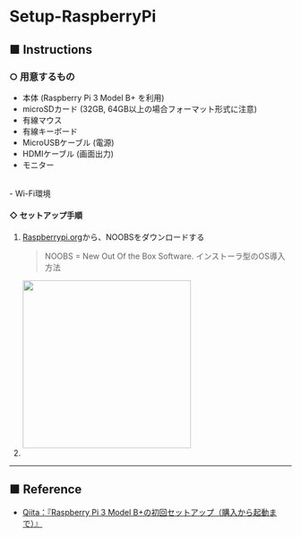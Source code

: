 # Setup-RaspberryPi
## ■ Instructions
### ○ 用意するもの
- 本体 (Raspberry Pi 3 Model B+ を利用)
- microSDカード (32GB, 64GB以上の場合フォーマット形式に注意)
- 有線マウス
- 有線キーボード
- MicroUSBケーブル (電源)
- HDMIケーブル (画面出力)
- モニター
<br>
- Wi-Fi環境

#### ◇ セットアップ手順
1. [Raspberrypi.org](https://www.raspberrypi.org/downloads/noobs/)から、NOOBSをダウンロードする
    > NOOBS = New Out Of the Box Software. インストーラ型のOS導入方法

    <img src="https://github.com/himiyo3in/FlutterTest/wiki/images/1.png" width="300px">

2. 

---

## ■ Reference
- [Qiita：『Raspberry Pi 3 Model B+の初回セットアップ（購入から起動まで）』](https://qiita.com/Higemal/items/c817b96c3806f23b35f6)